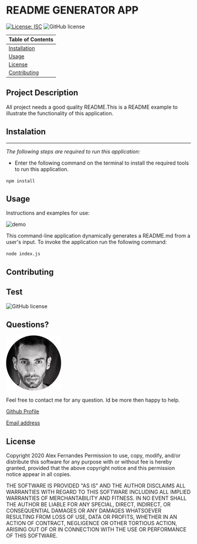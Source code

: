 # README GENERATOR APP
[![License: ISC](https://img.shields.io/badge/License-ISC-blue.svg)](https://opensource.org/licenses/ISC)
![GitHub license](https://img.shields.io/badge/Made%20by-%40aafernands-orange)


| Table of Contents             |
| ----------------------------- |
| [Installation](#Installation) |
| [Usage](#Usage)               |
| [License](#License)           |
| [Contributing](#Contributing) |

## Project Description

All project needs a good quality README.This is a README example to illustrate the functionality of this application.

## Instalation

---

_The following steps are required to run this application:_

- Enter the following command on the terminal to install the required tools to run this application.

`npm install`

## Usage

Instructions and examples for use:

![demo](assets/images/demo.gif)

This command-line application dynamically generates a README.md from a user's input. To invoke the application run the following command:

`node index.js`

## Contributing



## Test

![GitHub license](https://img.shields.io/badge/tests-100%25-success)

## Questions?

![alex photo](./assets/images/alex.png)

Feel free to contact me for any question. Id be more then happy to help.

[Github Profile](https://github.com/aafernands)

[Email address](alexfernands@outlook.com)

## License

Copyright 2020 Alex Fernandes
Permission to use, copy, modify, and/or distribute this software for any purpose with or without fee is hereby granted, provided that the above copyright notice and this permission notice appear in all copies.

THE SOFTWARE IS PROVIDED "AS IS" AND THE AUTHOR DISCLAIMS ALL WARRANTIES WITH REGARD TO THIS SOFTWARE INCLUDING ALL IMPLIED WARRANTIES OF MERCHANTABILITY AND FITNESS. IN NO EVENT SHALL THE AUTHOR BE LIABLE FOR ANY SPECIAL, DIRECT, INDIRECT, OR CONSEQUENTIAL DAMAGES OR ANY DAMAGES WHATSOEVER RESULTING FROM LOSS OF USE, DATA OR PROFITS, WHETHER IN AN ACTION OF CONTRACT, NEGLIGENCE OR OTHER TORTIOUS ACTION, ARISING OUT OF OR IN CONNECTION WITH THE USE OR PERFORMANCE OF THIS SOFTWARE.
